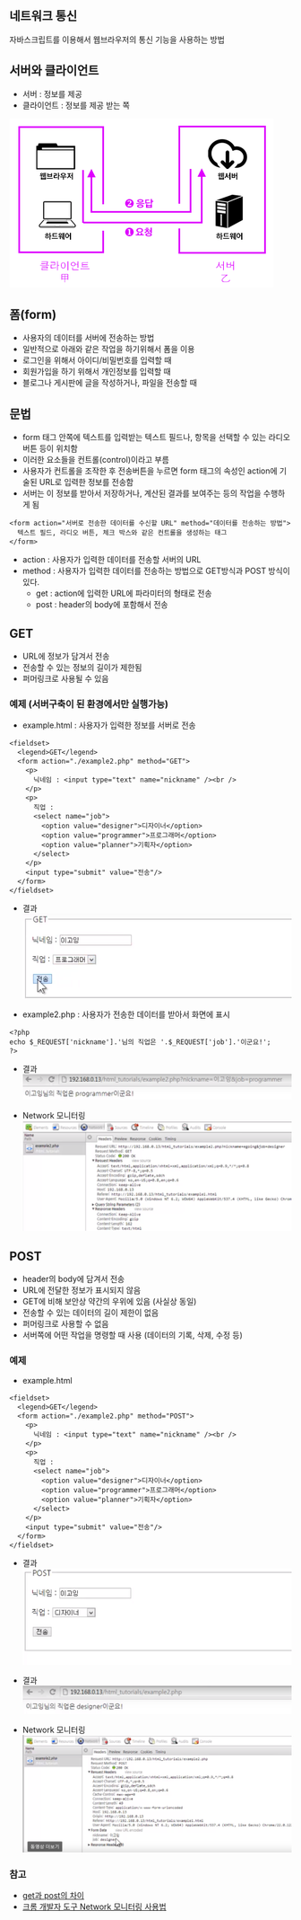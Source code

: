 ## 네트워크 통신 
자바스크립트를 이용해서 웹브라우저의 통신 기능을 사용하는 방법


## 서버와 클라이언트
- 서버 : 정보를 제공
- 클라이언트 : 정보를 제공 받는 쪽

![서버와 클라이언트](images/jsw19.png)


## 폼(form)
- 사용자의 데이터를 서버에 전송하는 방법
- 일반적으로 아래와 같은 작업을 하기위해서 폼을 이용
- 로그인을 위해서 아이디/비밀번호를 입력할 때
- 회원가입을 하기 위해서 개인정보를 입력할 때
- 블로그나 게시판에 글을 작성하거나, 파일을 전송할 때


## 문법
- form 태그 안쪽에 텍스트를 입력받는 텍스트 필드나, 항목을 선택할 수 있는 라디오 버튼 등이 위치함
- 이러한 요소들을 컨트롤(control)이라고 부름
- 사용자가 컨트롤을 조작한 후 전송버튼을 누르면 form 태그의 속성인 action에 기술된 URL로 입력한 정보를 전송함
- 서버는 이 정보를 받아서 저장하거나, 계산된 결과를 보여주는 등의 작업을 수행하게 됨
```
<form action="서버로 전송한 데이터를 수신할 URL" method="데이터를 전송하는 방법">
  텍스트 필드, 라디오 버튼, 체크 박스와 같은 컨트롤을 생성하는 태그
</form>
```
- action : 사용자가 입력한 데이터를 전송할 서버의 URL
- method : 사용자가 입력한 데이터를 전송하는 방법으로 GET방식과 POST 방식이 있다.
  - get : action에 입력한 URL에 파라미터의 형태로 전송
  - post : header의 body에 포함해서 전송


## GET
- URL에 정보가 담겨서 전송
- 전송할 수 있는 정보의 길이가 제한됨
- 퍼머링크로 사용될 수 있음

### 예제 (서버구축이 된 환경에서만 실행가능)
- example.html : 사용자가 입력한 정보를 서버로 전송
```
<fieldset>
  <legend>GET</legend>
  <form action="./example2.php" method="GET">
    <p>
      닉네임 : <input type="text" name="nickname" /><br />
    </p>
    <p>
      직업 :  
      <select name="job">
        <option value="designer">디자이너</option>
        <option value="programmer">프로그래머</option>
        <option value="planner">기획자</option>
      </select>
    </p>
    <input type="submit" value="전송"/>
  </form>
</fieldset>
```
- 결과
![GET](images/jsw20.png)

- example2.php : 사용자가 전송한 데이터를 받아서 화면에 표시
```
<?php
echo $_REQUEST['nickname'].'님의 직업은 '.$_REQUEST['job'].'이군요!';
?>
```

- 결과
![GET](images/jsw21.png)

- Network 모니터링
![GET](images/jsw22.png)


## POST
- header의 body에 담겨서 전송
- URL에 전달한 정보가 표시되지 않음
- GET에 비해 보안상 약간의 우위에 있음 (사실상 동일)
- 전송할 수 있는 데이터의 길이 제한이 없음
- 퍼머링크로 사용할 수 없음
- 서버쪽에 어떤 작업을 명령할 때 사용 (데이터의 기록, 삭제, 수정 등)

### 예제
- example.html
```
<fieldset>
  <legend>GET</legend>
  <form action="./example2.php" method="POST">
    <p>
      닉네임 : <input type="text" name="nickname" /><br />
    </p>
    <p>
      직업 :  
      <select name="job">
        <option value="designer">디자이너</option>
        <option value="programmer">프로그래머</option>
        <option value="planner">기획자</option>
      </select>
    </p>
    <input type="submit" value="전송"/>
  </form>
</fieldset>
```
- 결과
![POST](images/jsw23.png)

- 결과
![POST](images/jsw24.png)

- Network 모니터링
![POST](images/jsw25.png)


### 참고
- [get과 post의 차이](http://blog.outsider.ne.kr/312)
- [크롬 개발자 도구 Network 모니터링 사용법](https://opentutorials.org/course/580/2868)
